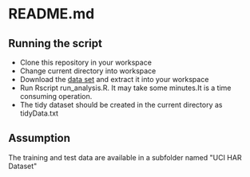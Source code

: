 README.md
========================================================
## Running the script
* Clone this repository in your workspace
* Change current directory into workspace
* Download the [data set](https://d396qusza40orc.cloudfront.net/getdata%2Fprojectfiles%2FUCI%20HAR%20Dataset.zip ) and extract it into your workspace
* Run Rscript run_analysis.R. It may take some minutes.It is a time consuming operation.
* The tidy dataset should be created in the current directory as tidyData.txt

## Assumption
The training and test data are available in a subfolder named "UCI HAR Dataset"
